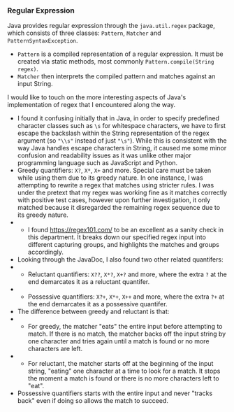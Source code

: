 ### Regular Expression

Java provides regular expression through the `java.util.regex` package, which consists of three classes: `Pattern`, `Matcher` and `PatternSyntaxException`.

- `Pattern` is a compiled representation of a regular expression. It must be created via static methods, most commonly `Pattern.compile(String regex)`.
- `Matcher` then interprets the compiled pattern and matches against an input String.

I would like to touch on the more interesting aspects of Java's implementation of regex that I encountered along the way.

- I found it confusing initially that in Java, in order to specify predefined character classes such as `\s` for whitespace characters, we have to first escape the backslash within the String representation of the regex argument (so `"\\s"` instead of just `"\s"`). While this is consistent with the way Java handles escape characters in String, it caused me some minor confusion and readability issues as it was unlike other major programming language such as JavaScript and Python.
- Greedy quantifiers: `X?`, `X*`, `X+` and more. Special care must be taken while using them due to its greedy nature. In one instance, I was attempting to rewrite a regex that matches using stricter rules. I was under the pretext that my regex was working fine as it matches correctly with positive test cases, however upon further investigation, it only matched because it disregarded the remaining regex sequence due to its greedy nature.
- - I found https://regex101.com/ to be an excellent as a sanity check in this department. It breaks down our specified regex input into different capturing groups, and highlights the matches and groups accordingly.
- Looking through the JavaDoc, I also found two other related quantifers:
- - Reluctant quantifiers: `X??`, `X*?`, `X+?` and more, where the extra `?` at the end demarcates it as a reluctant quantifer.
- - Possessive quantifiers: `X?+`, `X*+`, `X++` and more, where the extra `?+` at the end demarcates it as a possessive quantifer.
- The difference between greedy and reluctant is that:
- - For greedy, the matcher "eats" the entire input before attempting to match. If there is no match, the matcher backs off the input string by one character and tries again until a match is found or no more characters are left.
- - For reluctant, the matcher starts off at the beginning of the input string, "eating" one character at a time to look for a match. It stops the moment a match is found or there is no more characters left to "eat".
- Possessive quantifiers starts with the entire input and never "tracks back" even if doing so allows the match to succeed.

